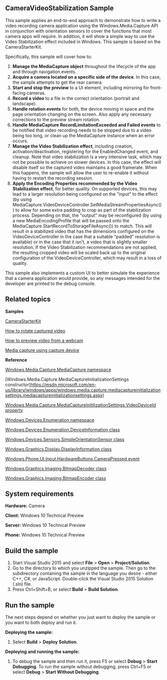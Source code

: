 CameraVideoStabilization Sample
-------------------------------

This sample applies an end-to-end approach to demonstrate how to write a video recording camera application using the Windows.Media.Capture API in conjunction with orientation sensors to cover the functions that most camera apps will require. In addition, it will show a simple way to use the Video Stabilization effect included in Windows. This sample is based on the CameraStarterKit.

Specifically, this sample will cover how to:

1. **Manage the MediaCapture object** throughout the lifecycle of the app and through navigation events.
2. **Acquire a camera located on a specific side of the device**. In this case, the sample attempts to get the rear camera.
3. **Start and stop the preview** to a UI element, including mirroring for front-facing cameras.
4. **Record a video** to a file in the correct orientation (portrait and landscape).
5. **Handle rotation events** for both, the device moving in space and the page orientation changing on the screen. Also apply any necessary corrections to the preview stream rotation.
6. **Handle MediaCapture RecordLimitationExceeded and Failed events** to be notified that video recording needs to be stopped due to a video being too long, or clean up the MediaCapture instance when an error occurs.
7. **Manage the Video Stabilization effect**, including creation, activation/deactivation, registering for the EnabledChanged event, and cleanup. Note that video stabilization is a very intensive task, which may not be possible to achieve on slower devices. In this case, the effect will disable itself so the captured video maintains a good framerate. When this happens, the sample will allow the user to re-enable it without having to restart the recording session.
8. **Apply the Encoding Properties recommended by the Video Stabilization effect**, for better quality. On supported devices, this may lead to a larger resolution being configured on the "input" to the effect (by using MediaCapture.VideoDeviceController.SetMediaStreamPropertiesAsync()) to allow for some extra padding to crop as part of the stabilization process. Depending on that, the "output" may be reconfigured (by using a new MediaEncodingProfile that will be passed onto the MediaCapture.StartRecordToStorageFileAsync()) to match. This will result in a stabilized video that has the dimensions configured on the VideoDeviceController in the case that a suitable "padded" resolution is available) or in the case that it isn't, a video that is slightly smaller resolution. If the Video Stabilization recommendations are not applied, the resulting cropped video will be scaled back up to the original configuration of the VideoDeviceController, which may result in a loss of quality.

This sample also implements a custom UI to better simulate the experience that a camera application would provide, so any messages intended for the developer are printed to the debug console.

## Related topics

**Samples**

[CameraStarterKit](https://github.com/Microsoft/Windows-universal-samples/tree/master/camerastarterkit)

[How to rotate captured video](https://msdn.microsoft.com/en-us/library/windows/apps/hh868174.aspx)

[How to preview video from a webcam](https://msdn.microsoft.com/en-us/library/windows/apps/xaml/hh868171.aspx)

[Media capture using capture device](https://code.msdn.microsoft.com/windowsapps/Media-Capture-Sample-adf87622)

**Reference**

[Windows.Media.Capture.MediaCapture namespace](https://msdn.microsoft.com/en-us/library/windows/apps/windows.media.devices.aspx)

[Windows.Media.Capture.MediaCaptureInitializationSettings constructor]https://msdn.microsoft.com/en-us/library/windows/apps/windows.media.capture.mediacaptureinitializationsettings.mediacaptureinitializationsettings.aspx) 

[Windows.Media.Capture.MediaCaptureInitilizationSettings.VideoDeviceId property](https://msdn.microsoft.com/en-us/library/windows/apps/windows.media.capture.mediacaptureinitializationsettings.videodeviceid.aspx)

[Windows.Devices.Enumeration namespace](https://msdn.microsoft.com/en-us/library/windows/apps/windows.devices.enumeration.aspx)

[Windows.Devices.Enumeration.DeviceInformation class](https://msdn.microsoft.com/en-us/library/windows/apps/windows.devices.enumeration.deviceinformation)

[Windows.Devices.Sensors.SimpleOrientationSensor class](https://msdn.microsoft.com/en-us/library/windows/apps/windows.devices.sensors.simpleorientationsensor.aspx)

[Windows.Graphics.Display.DisplayInformation class](https://msdn.microsoft.com/en-us/library/windows/apps/windows.graphics.display.displayinformation.aspx)

[Windows.Phone.UI.Input.HardwareButtons.CameraPressed event](https://msdn.microsoft.com/en-us/library/windows/apps/windows.phone.ui.input.hardwarebuttons.camerapressed.aspx)

[Windows.Graphics.Imaging.BitmapDecoder class](https://msdn.microsoft.com/en-us/library/windows/apps/windows.graphics.imaging.bitmapdecoder.aspx)

[Windows.Graphics.Imaging.BitmapEncoder class](https://msdn.microsoft.com/en-us/library/windows/apps/windows.graphics.imaging.bitmapencoder.aspx)

## System requirements

**Hardware:** Camera

**Client:** Windows 10 Technical Preview

**Server:** Windows 10 Technical Preview

**Phone:**  Windows 10 Technical Preview

## Build the sample

1.  Start Visual Studio 2015 and select **File** \> **Open** \> **Project/Solution**.
2.  Go to the directory to which you unzipped the sample. Then go to the subdirectory containing the sample in the language you desire - either C++, C\#, or JavaScript. Double-click the Visual Studio 2015 Solution (.sln) file.
3.  Press Ctrl+Shift+B, or select **Build** \> **Build Solution**.

## Run the sample

The next steps depend on whether you just want to deploy the sample or you want to both deploy and run it.

**Deploying the sample:**

1.  Select **Build** \> **Deploy Solution**.

**Deploying and running the sample:**

1.  To debug the sample and then run it, press F5 or select **Debug** \> **Start Debugging**. To run the sample without debugging, press Ctrl+F5 or select **Debug** \> **Start Without Debugging**.


